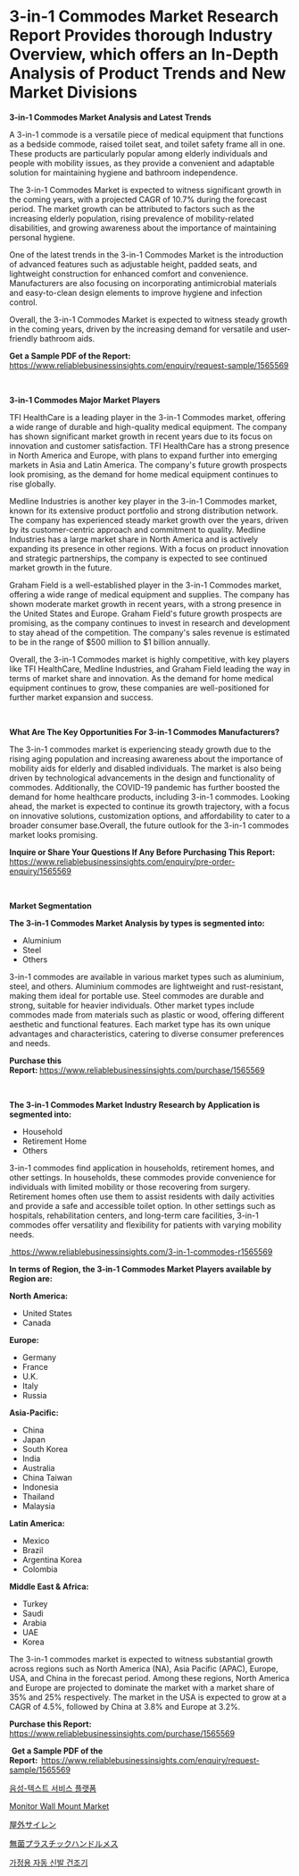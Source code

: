 <p><h1>3-in-1 Commodes Market Research Report Provides thorough Industry Overview, which offers an In-Depth Analysis of Product Trends and New Market Divisions</h1></p><p><strong>3-in-1 Commodes Market Analysis and Latest Trends</strong></p>
<p><p>A 3-in-1 commode is a versatile piece of medical equipment that functions as a bedside commode, raised toilet seat, and toilet safety frame all in one. These products are particularly popular among elderly individuals and people with mobility issues, as they provide a convenient and adaptable solution for maintaining hygiene and bathroom independence.</p><p>The 3-in-1 Commodes Market is expected to witness significant growth in the coming years, with a projected CAGR of 10.7% during the forecast period. The market growth can be attributed to factors such as the increasing elderly population, rising prevalence of mobility-related disabilities, and growing awareness about the importance of maintaining personal hygiene.</p><p>One of the latest trends in the 3-in-1 Commodes Market is the introduction of advanced features such as adjustable height, padded seats, and lightweight construction for enhanced comfort and convenience. Manufacturers are also focusing on incorporating antimicrobial materials and easy-to-clean design elements to improve hygiene and infection control.</p><p>Overall, the 3-in-1 Commodes Market is expected to witness steady growth in the coming years, driven by the increasing demand for versatile and user-friendly bathroom aids.</p></p>
<p><strong>Get a Sample PDF of the Report:&nbsp;</strong> <a href="https://www.reliablebusinessinsights.com/enquiry/request-sample/1565569">https://www.reliablebusinessinsights.com/enquiry/request-sample/1565569</a></p>
<p>&nbsp;</p>
<p><strong>3-in-1 Commodes Major Market Players</strong></p>
<p><p>TFI HealthCare is a leading player in the 3-in-1 Commodes market, offering a wide range of durable and high-quality medical equipment. The company has shown significant market growth in recent years due to its focus on innovation and customer satisfaction. TFI HealthCare has a strong presence in North America and Europe, with plans to expand further into emerging markets in Asia and Latin America. The company's future growth prospects look promising, as the demand for home medical equipment continues to rise globally.</p><p>Medline Industries is another key player in the 3-in-1 Commodes market, known for its extensive product portfolio and strong distribution network. The company has experienced steady market growth over the years, driven by its customer-centric approach and commitment to quality. Medline Industries has a large market share in North America and is actively expanding its presence in other regions. With a focus on product innovation and strategic partnerships, the company is expected to see continued market growth in the future.</p><p>Graham Field is a well-established player in the 3-in-1 Commodes market, offering a wide range of medical equipment and supplies. The company has shown moderate market growth in recent years, with a strong presence in the United States and Europe. Graham Field's future growth prospects are promising, as the company continues to invest in research and development to stay ahead of the competition. The company's sales revenue is estimated to be in the range of $500 million to $1 billion annually.</p><p>Overall, the 3-in-1 Commodes market is highly competitive, with key players like TFI HealthCare, Medline Industries, and Graham Field leading the way in terms of market share and innovation. As the demand for home medical equipment continues to grow, these companies are well-positioned for further market expansion and success.</p></p>
<p>&nbsp;</p>
<p><strong>What Are The Key Opportunities For 3-in-1 Commodes Manufacturers?</strong></p>
<p><p>The 3-in-1 commodes market is experiencing steady growth due to the rising aging population and increasing awareness about the importance of mobility aids for elderly and disabled individuals. The market is also being driven by technological advancements in the design and functionality of commodes. Additionally, the COVID-19 pandemic has further boosted the demand for home healthcare products, including 3-in-1 commodes. Looking ahead, the market is expected to continue its growth trajectory, with a focus on innovative solutions, customization options, and affordability to cater to a broader consumer base.Overall, the future outlook for the 3-in-1 commodes market looks promising.</p></p>
<p><strong>Inquire or Share Your Questions If Any Before Purchasing This Report:</strong> <a href="https://www.reliablebusinessinsights.com/enquiry/pre-order-enquiry/1565569">https://www.reliablebusinessinsights.com/enquiry/pre-order-enquiry/1565569</a></p>
<p>&nbsp;</p>
<p><strong>Market Segmentation</strong></p>
<p><strong>The 3-in-1 Commodes Market Analysis by types is segmented into:</strong></p>
<p><ul><li>Aluminium</li><li>Steel</li><li>Others</li></ul></p>
<p><p>3-in-1 commodes are available in various market types such as aluminium, steel, and others. Aluminium commodes are lightweight and rust-resistant, making them ideal for portable use. Steel commodes are durable and strong, suitable for heavier individuals. Other market types include commodes made from materials such as plastic or wood, offering different aesthetic and functional features. Each market type has its own unique advantages and characteristics, catering to diverse consumer preferences and needs.</p></p>
<p><strong>Purchase this Report:&nbsp;</strong><a href="https://www.reliablebusinessinsights.com/purchase/1565569">https://www.reliablebusinessinsights.com/purchase/1565569</a></p>
<p>&nbsp;</p>
<p><strong>The 3-in-1 Commodes Market Industry Research by Application is segmented into:</strong></p>
<p><ul><li>Household</li><li>Retirement Home</li><li>Others</li></ul></p>
<p><p>3-in-1 commodes find application in households, retirement homes, and other settings. In households, these commodes provide convenience for individuals with limited mobility or those recovering from surgery. Retirement homes often use them to assist residents with daily activities and provide a safe and accessible toilet option. In other settings such as hospitals, rehabilitation centers, and long-term care facilities, 3-in-1 commodes offer versatility and flexibility for patients with varying mobility needs.</p></p>
<p><a href="https://www.reliablebusinessinsights.com/3-in-1-commodes-r1565569">&nbsp;https://www.reliablebusinessinsights.com/3-in-1-commodes-r1565569</a></p>
<p><strong>In terms of Region, the 3-in-1 Commodes Market Players available by Region are:</strong></p>
<p>
    <p> <strong> North America: </strong>
        <ul>
            <li>United States</li>
            <li>Canada</li>
        </ul>
        </p> 
    <p> <strong> Europe: </strong>
        <ul>
            <li>Germany</li>
            <li>France</li>
            <li>U.K.</li>
            <li>Italy</li>
            <li>Russia</li>
        </ul>
        </p> 
    <p> <strong> Asia-Pacific: </strong>
        <ul>
            <li>China</li>
            <li>Japan</li>
            <li>South Korea</li>
            <li>India</li>
            <li>Australia</li>
            <li>China Taiwan</li>
            <li>Indonesia</li>
            <li>Thailand</li>
            <li>Malaysia</li>
        </ul>
        </p> 
    <p> <strong> Latin America: </strong>
        <ul>
            <li>Mexico</li>
            <li>Brazil</li>
            <li>Argentina Korea</li>
            <li>Colombia</li>
        </ul>
        </p> 
    <p> <strong> Middle East & Africa: </strong>
        <ul>
            <li>Turkey</li>
            <li>Saudi</li>
            <li>Arabia</li>
            <li>UAE</li>
            <li>Korea</li>
        </ul>
    </p>
    </p>
<p><p>The 3-in-1 commodes market is expected to witness substantial growth across regions such as North America (NA), Asia Pacific (APAC), Europe, USA, and China in the forecast period. Among these regions, North America and Europe are projected to dominate the market with a market share of 35% and 25% respectively. The market in the USA is expected to grow at a CAGR of 4.5%, followed by China at 3.8% and Europe at 3.2%.</p></p>
<p><strong>Purchase this Report: </strong><a href="https://www.reliablebusinessinsights.com/purchase/1565569">https://www.reliablebusinessinsights.com/purchase/1565569</a></p>
<p>&nbsp;<strong>Get a Sample PDF of the Report:&nbsp;&nbsp;</strong><a href="https://www.reliablebusinessinsights.com/enquiry/request-sample/1565569">https://www.reliablebusinessinsights.com/enquiry/request-sample/1565569</a></p>
<p><strong></strong></p>
<p><p><a href="https://github.com/alpinestartsekian/Market-Research-Report-List-1/blob/main/1826368152821.md">음성-텍스트 서비스 플랫폼</a></p><p><a href="https://github.com/JeanneSawayn2023/Market-Research-Report-List-1/blob/main/monitor-wall-mount-market.md">Monitor Wall Mount Market</a></p><p><a href="https://medium.com/@davidppaulsen4320/%E3%82%B0%E3%83%AD%E3%83%BC%E3%83%90%E3%83%AB%E5%B1%8B%E5%A4%96%E3%82%B5%E3%82%A4%E3%83%AC%E3%83%B3%E5%B8%82%E5%A0%B4%E3%81%AE%E8%A6%8F%E6%A8%A1%E3%81%8A%E3%82%88%E3%81%B3%E3%82%B7%E3%82%A7%E3%82%A2%E5%88%86%E6%9E%90-%E8%A3%BD%E5%93%81%E3%82%BF%E3%82%A4%E3%83%97%E5%88%A5-%E3%82%A2%E3%83%97%E3%83%AA%E3%82%B1%E3%83%BC%E3%82%B7%E3%83%A7%E3%83%B3%E5%88%A5-%E5%9C%B0%E5%9F%9F%E5%88%A5-%E4%BA%88%E6%B8%AC-2024%E5%B9%B4-2031%E5%B9%B4-03ffd6075447">屋外サイレン</a></p><p><a href="https://medium.com/@quinceyl40zz/%E6%AE%BA%E8%8F%8C%E3%83%97%E3%83%A9%E3%82%B9%E3%83%81%E3%83%83%E3%82%AF%E3%83%8F%E3%83%B3%E3%83%89%E3%83%AB%E3%81%AE%E3%83%A1%E3%82%B9%E5%B8%82%E5%A0%B4%E5%8B%95%E5%90%91%E3%81%A8%E5%88%86%E6%9E%90-%E5%B0%86%E6%9D%A5%E3%81%AE%E6%88%90%E9%95%B7%E3%81%AE%E6%A9%9F%E4%BC%9A%E3%81%A8%E8%AA%B2%E9%A1%8C-2024%E5%B9%B4-2031%E5%B9%B4-fb1979e07e0d">無菌プラスチックハンドルメス</a></p><p><a href="https://github.com/hasanrajibul387/Market-Research-Report-List-1/blob/main/2563207152820.md">가정용 자동 신발 건조기</a></p></p>